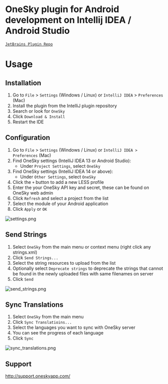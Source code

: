 OneSky plugin for Android development on Intellij IDEA / Android Studio
===============

[`JetBrains Plugin Repo`](https://plugins.jetbrains.com/plugin/7607?pr=androidstudio)

# Usage

## Installation 

1.  Go to ```File``` > ```Settings``` (Windows / Linux) or ```IntelliJ IDEA``` > ```Preferences``` (Mac)
2.  Install the plugin from the IntelliJ plugin repository
3.  Search or look for ```OneSky```
4.  Click ```Download & Install```
5.  Restart the IDE

## Configuration

1.  Go to ```File``` > ```Settings``` (Windows / Linux) or ```IntelliJ IDEA > Preferences``` (Mac)
2.  Find OneSky settings (IntelliJ IDEA 13 or Android Studio): 
    - Under ```Project Settings```, select ```OneSky```
3.  Find OneSky settings (IntelliJ IDEA 14 or above): 
    - Under ```Other Settings```, select ```OneSky```
4.  Click the ```+``` button to add a new LESS profile
5.  Enter the your OneSky API key and secret, these can be found on OneSky web admin
6.  Click ```Refresh``` and select a project from the list
7.  Select the module of your Android application
8.  Click ```Apply``` or ```OK```

![settings.png](https://raw.github.com/onesky/plugin-intellij/master/Images/settings.png)

## Send Strings

1. Select ```OneSky``` from the main menu or context menu (right click any strings.xml)
2. Click ```Send Strings...```
3. Select the string resources to upload from the list
4. Optionally select ```Deprecate strings``` to deprecate the strings that cannot be found in the newly uploaded files with same filenames on server
5. Click ```Send```

![send_strings.png](https://raw.github.com/onesky/plugin-intellij/master/Images/send_strings.png)

## Sync Translations

1. Select ```OneSky``` from the main menu
2. Click ```Sync Translatioins...```
3. Select the languages you want to sync with OneSky server
4. You can see the progress of each language
5. Click ```Sync```

![sync_translations.png](https://raw.github.com/onesky/plugin-intellij/master/Images/sync_translations.png)

## Support
http://support.oneskyapp.com/
